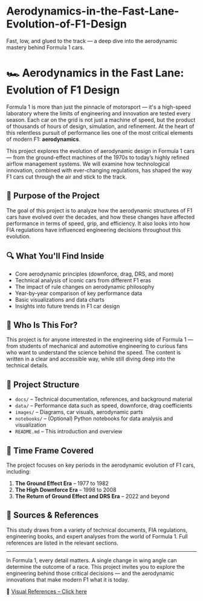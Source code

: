# Aerodynamics-in-the-Fast-Lane-Evolution-of-F1-Design
Fast, low, and glued to the track — a deep dive into the aerodynamic mastery behind Formula 1 cars.
# 🏎️ Aerodynamics in the Fast Lane: Evolution of F1 Design

Formula 1 is more than just the pinnacle of motorsport — it's a high-speed laboratory where the limits of engineering and innovation are tested every season. Each car on the grid is not just a machine of speed, but the product of thousands of hours of design, simulation, and refinement. At the heart of this relentless pursuit of performance lies one of the most critical elements of modern F1: **aerodynamics**.

This project explores the evolution of aerodynamic design in Formula 1 cars — from the ground-effect machines of the 1970s to today’s highly refined airflow management systems. We will examine how technological innovation, combined with ever-changing regulations, has shaped the way F1 cars cut through the air and stick to the track.

## 🚀 Purpose of the Project

The goal of this project is to analyze how the aerodynamic structures of F1 cars have evolved over the decades, and how these changes have affected performance in terms of speed, grip, and efficiency. It also looks into how FIA regulations have influenced engineering decisions throughout this evolution.

## 🔍 What You'll Find Inside

- Core aerodynamic principles (downforce, drag, DRS, and more)
- Technical analysis of iconic cars from different F1 eras
- The impact of rule changes on aerodynamic philosophy
- Year-by-year comparison of key performance data
- Basic visualizations and data charts
- Insights into future trends in F1 car design

## 🧠 Who Is This For?

This project is for anyone interested in the engineering side of Formula 1 — from students of mechanical and automotive engineering to curious fans who want to understand the science behind the speed. The content is written in a clear and accessible way, while still diving deep into the technical details.

## 🧩 Project Structure

- `docs/` – Technical documentation, references, and background material  
- `data/` – Performance data such as speed, downforce, drag coefficients  
- `images/` – Diagrams, car visuals, aerodynamic parts  
- `notebooks/` – (Optional) Python notebooks for data analysis and visualization  
- `README.md` – This introduction and overview  

## 📅 Time Frame Covered

The project focuses on key periods in the aerodynamic evolution of F1 cars, including:

1. **The Ground Effect Era** – 1977 to 1982  
2. **The High Downforce Era** – 1998 to 2008  
3. **The Return of Ground Effect and DRS Era** – 2022 and beyond  

## 📘 Sources & References

This study draws from a variety of technical documents, FIA regulations, engineering books, and expert analyses from the world of Formula 1. Full references are listed in the relevant sections.

---

In Formula 1, every detail matters. A single change in wing angle can determine the outcome of a race. This project invites you to explore the engineering behind those critical decisions — and the aerodynamic innovations that make modern F1 what it is today.



📸 [Visual References – Click here](./visual_references.md)
